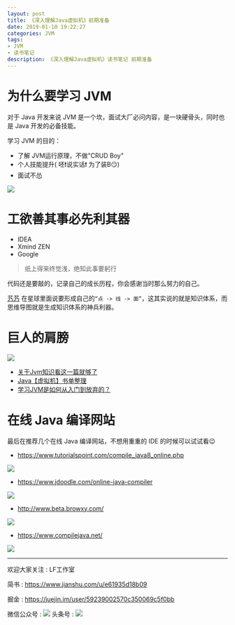 ```yaml
---
layout: post
title: 《深入理解Java虚拟机》前期准备
date: 2019-01-10 19:22:27
categories: JVM
tags:
- JVM
- 读书笔记
description: 《深入理解Java虚拟机》读书笔记 前期准备
---
```


# 为什么要学习 JVM

对于 Java 开发来说 JVM 是一个坎，面试大厂必问内容，是一块硬骨头，同时也是 Java 开发的必备技能。

学习 JVM 的目的：

- 了解 JVM运行原理，不做"CRUD Boy"
- 个人技能提升( 呸❗️说实话❗️      为了装B😏)
- 面试不怂

![](https://github.com/lujiahao0708/PicRepo/raw/master/blogPic/深入理解Java虚拟机/0.前期准备/搞笑图片01.gif)



# 工欲善其事必先利其器

- IDEA
- Xmind ZEN
- Google

>  纸上得来终觉浅，绝知此事要躬行

代码还是要敲的，记录自己的成长历程，你会感谢当时那么努力的自己。

[艿艿](http://www.iocoder.cn/) 在星球里面说要形成自己的`“点 -> 线 -> 面”`，这其实说的就是知识体系，而思维导图就是生成知识体系的神兵利器。

# 巨人的肩膀
![](https://github.com/lujiahao0708/PicRepo/raw/master/blogPic/深入理解Java虚拟机/0.前期准备/搞笑图片03.png)

- [关于Jvm知识看这一篇就够了](https://zhuanlan.zhihu.com/p/34426768)
- [Java【虚拟机】书单整理](http://www.iocoder.cn/Books/Java-Virtual-Machine-books-recommended/)
- [学习JVM是如何从入门到放弃的？](https://zhuanlan.zhihu.com/p/39536807)

# 在线 Java 编译网站

最后在推荐几个在线 Java 编译网站，不想用重重的 IDE 的时候可以试试看😉

- https://www.tutorialspoint.com/compile_java8_online.php

![](https://github.com/lujiahao0708/PicRepo/raw/master/blogPic/深入理解Java虚拟机/0.前期准备/www.tutorialspoint.com.png)

- https://www.jdoodle.com/online-java-compiler

![](https://github.com/lujiahao0708/PicRepo/raw/master/blogPic/深入理解Java虚拟机/0.前期准备/www.jdoodle.com.png)

- http://www.beta.browxy.com/

![](https://github.com/lujiahao0708/PicRepo/raw/master/blogPic/深入理解Java虚拟机/0.前期准备/www.beta.browxy.com.png)

- https://www.compilejava.net/

![](https://github.com/lujiahao0708/PicRepo/raw/master/blogPic/深入理解Java虚拟机/0.前期准备/www.compilejava.net.png)


---


欢迎大家关注 : LF工作室

简书 : https://www.jianshu.com/u/e61935d18b09

掘金 : https://juejin.im/user/59239002570c350069c5f0bb

微信公众号 :
![](https://raw.githubusercontent.com/lujiahao0708/PicRepo/master/%E5%85%AC%E4%BC%97%E5%8F%B7%E4%BA%8C%E7%BB%B4%E7%A0%81.jpg)
头条号 :
![](https://github.com/lujiahao0708/PicRepo/raw/master/头条号二维码.jpg)